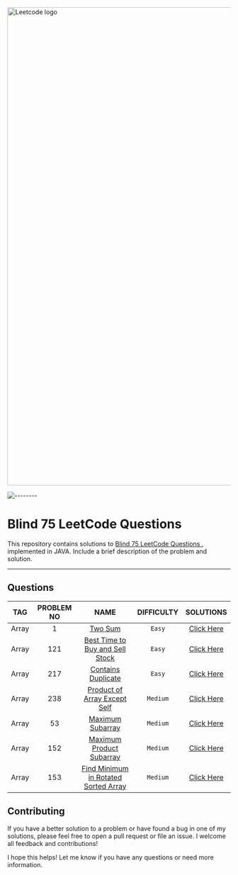 <img src="https://upload.wikimedia.org/wikipedia/commons/0/0a/LeetCode_Logo_black_with_text.svg" width="1080" alt="Leetcode logo"/> 

![--------](https://raw.githubusercontent.com/FadyFouad/blog/master/assets/images/rainbow.png?token=GHSAT0AAAAAAB33Y2LPNUL5KCEDMD4QVO5MY54QALA)


Blind 75 LeetCode Questions
=================

This repository contains solutions
to [Blind 75 LeetCode Questions ](https://leetcode.com/discuss/general-discussion/460599/blind-75-leetcode-questions),
implemented in JAVA.
Include a brief description of the problem and solution.




---

## Questions

|  TAG  | PROBLEM NO |                                                          NAME                                                           | DIFFICULTY |                                                                                  SOLUTIONS                                                                                   |
|:-----:|:----------:|:-----------------------------------------------------------------------------------------------------------------------:|:----------:|:----------------------------------------------------------------------------------------------------------------------------------------------------------------------------:|
| Array |     1      |                                    [Two Sum](https://leetcode.com/problems/two-sum/)                                    |   `Easy`   |                                            [Click Here](https://github.com/FadyFouad/LeetCode-75-Questions/tree/main/src/TwoSum)                                             |
| Array |    121     |            [Best Time to Buy and Sell Stock](https://leetcode.com/problems/best-time-to-buy-and-sell-stock/)            |   `Easy`   |                                   [Click Here](https://github.com/FadyFouad/LeetCode-75-Questions/tree/main/src/BestTimeToBuyAndSellStock)                                   |
| Array |    217     |                         [Contains Duplicate](https://leetcode.com/problems/contains-duplicate/)                         |   `Easy`   |                                       [Click Here](https://github.com/FadyFouad/LeetCode-75-Questions/tree/main/src/ContainsDuplicate)                                       |
| Array |    238     |               [Product of Array Except Self](https://leetcode.com/problems/product-of-array-except-self/)               |  `Medium`  |                                   [Click Here](https://github.com/FadyFouad/LeetCode-75-Questions/tree/main/src/ProductOfArrayExceptSelf)                                    |
| Array |     53     |                           [Maximum Subarray](https://leetcode.com/problems/maximum-subarray/)                           |  `Medium`  |                                          [Click Here](https://github.com/FadyFouad/LeetCode-75-Questions/tree/main/src/MaxSubArray)                                          |
| Array |    152     |                   [Maximum Product Subarray](https://leetcode.com/problems/maximum-product-subarray/)                   |  `Medium`  |      [Click Here](https://github.com/FadyFouad/LeetCode-75-Questions/blob/5945c692a9ffed1a187b026a4a3efa3c9e9ce9b7/src/MaximumProductSubarray/MaximumProductSubarray.m)      |
| Array |    153     | [Find Minimum in Rotated Sorted Array](https://leetcode.com/problems/find-minimum-in-rotated-sorted-array/description/) |  `Medium`  | [Click Here](https://github.com/FadyFouad/LeetCode-75-Questions/blob/5945c692a9ffed1a187b026a4a3efa3c9e9ce9b7/src/MinimumInRotatedSortedArray/MinimumInRotatedSortedArray.m) |

[//]: # (||||||)

Contributing
------------

If you have a better solution to a problem or have found a bug in one of my solutions, please feel free to open a pull
request or file an issue. I welcome all feedback and contributions!

I hope this helps! Let me know if you have any questions or need more information.
